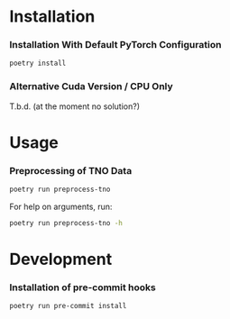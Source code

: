 # Installation

### Installation With Default PyTorch Configuration
```bash
poetry install
```

### Alternative Cuda Version / CPU Only
T.b.d. (at the moment no solution?)

# Usage
### Preprocessing of TNO Data
```bash
poetry run preprocess-tno
```
For help on arguments, run:
```bash
poetry run preprocess-tno -h
```

# Development

### Installation of pre-commit hooks
```bash
poetry run pre-commit install
```


